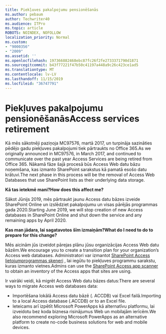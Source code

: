 ```yaml
---
title: Piekļuves pakalpojumu pensionēšanās
ms.author: pebaum
author: Techwriter40
ms.audience: ITPro
ms.topic: article
ROBOTS: NOINDEX, NOFOLLOW
localization_priority: Normal
ms.custom:
- "9000356"
- "2009"
ms.assetid: ''
ms.openlocfilehash: 197366882468ebc87fc26f2fe2733371790d1871
ms.sourcegitcommit: b43f77221f47b50c41197a448a9c26c423ce1ad5
ms.translationtype: MT
ms.contentlocale: lv-LV
ms.lasthandoff: 11/15/2019
ms.locfileid: "36747791"
---
```

# <a name="access-services-retirement"></a><span data-ttu-id="a55da-102">Piekļuves pakalpojumu pensionēšanās</span><span class="sxs-lookup"><span data-stu-id="a55da-102">Access services retirement</span></span>

<span data-ttu-id="a55da-103">Kā mēs sākotnēji paziņoja MC97576, martā 2017, un turpināja sazināties pēdējo gadu piekļuves pakalpojumi tiek pārtraukts no Office 365.</span><span class="sxs-lookup"><span data-stu-id="a55da-103">As we originally announced in MC97576, in March 2017, and continued to communicate over the past year Access Services are being retired from Office 365.</span></span> <span data-ttu-id="a55da-104">Nākamā fāze šajā procesā būs Access Web datu bāzu noņemšana, kas izmanto SharePoint sarakstus kā pamatā esošo datu krātuvi.</span><span class="sxs-lookup"><span data-stu-id="a55da-104">The next phase in this process will be the removal of Access Web Databases that use SharePoint lists as their underlying data storage.</span></span>

<span data-ttu-id="a55da-105">**Kā tas ietekmē mani?**</span><span class="sxs-lookup"><span data-stu-id="a55da-105">**How does this affect me?**</span></span>

<span data-ttu-id="a55da-106">Sākot Jūnijs 2019, mēs pārtraukt jaunu Access datu bāzes izveide SharePoint Online un izslēdziet pakalpojumu un visas pārējās programmas gada 2020.</span><span class="sxs-lookup"><span data-stu-id="a55da-106">Starting June 2019, we will stop creation of new Access databases in SharePoint Online and shut down the service and any remaining apps by April 2020.</span></span>

<span data-ttu-id="a55da-107">**Kas man jādara, lai sagatavotos šīm izmaiņām?**</span><span class="sxs-lookup"><span data-stu-id="a55da-107">**What do I need to do to prepare for this change?**</span></span>

<span data-ttu-id="a55da-108">Mēs aicinām jūs izveidot pārejas plānu jūsu organizācijas Access Web datu bāzēm.</span><span class="sxs-lookup"><span data-stu-id="a55da-108">We encourage you to create a transition plan for your organization’s Access web databases.</span></span> <span data-ttu-id="a55da-109">Administratori var izmantot [SharePoint Access lietojumprogrammas skeneri](https://github.com/SharePoint/PnP-Tools/tree/master/Solutions/SharePoint.AccessApp.Scanner) , lai iegūtu to piekļuves programmu sarakstu, kuras izmanto vietnes.</span><span class="sxs-lookup"><span data-stu-id="a55da-109">Admins can use the [SharePoint Access app scanner](https://github.com/SharePoint/PnP-Tools/tree/master/Solutions/SharePoint.AccessApp.Scanner) to obtain an inventory of the Access apps that sites are using.</span></span>

<span data-ttu-id="a55da-110">Ir vairāki veidi, kā migrēt Access Web datu bāzes datus:</span><span class="sxs-lookup"><span data-stu-id="a55da-110">There are several ways to migrate Access web databases data:</span></span>

- <span data-ttu-id="a55da-111">Importēšana lokālā Access datu bāzē (. ACCDB) vai Excel failā.</span><span class="sxs-lookup"><span data-stu-id="a55da-111">Importing to a local Access database (.ACCDB) or to an Excel file.</span></span>
- <span data-ttu-id="a55da-112">Ieteicams arī izpētīt Microsoft PowerApps kā alternatīvu platformu, lai izveidotu bez koda biznesa risinājumus Web un mobilajām ierīcēm.</span><span class="sxs-lookup"><span data-stu-id="a55da-112">We also recommend exploring Microsoft PowerApps as an alternative platform to create no-code business solutions for web and mobile devices.</span></span>